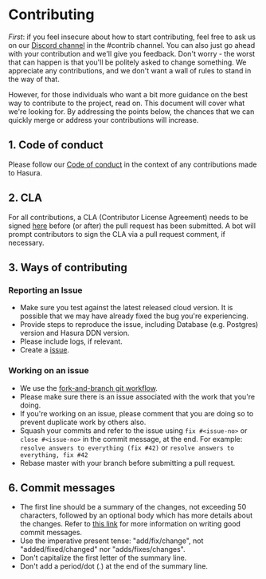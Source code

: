 # Contributing

_First_: if you feel insecure about how to start contributing, feel free to ask us on our
[Discord channel](https://discordapp.com/invite/hasura) in the #contrib channel. You can also just go ahead with your contribution and we'll give you feedback. Don't worry - the worst that can happen is that you'll be politely asked to change something. We appreciate any contributions, and we don't want a wall of rules to stand in the way of that.

However, for those individuals who want a bit more guidance on the best way to contribute to the project, read on. This document will cover what we're looking for. By addressing the points below, the chances that we can quickly merge or address your contributions will increase.

## 1. Code of conduct

Please follow our [Code of conduct](./code-of-conduct.md) in the context of any contributions made to Hasura.

## 2. CLA

For all contributions, a CLA (Contributor License Agreement) needs to be signed
[here](https://cla-assistant.io/hasura/ndc-duckdb) before (or after) the pull request has been submitted. A bot will prompt contributors to sign the CLA via a pull request comment, if necessary.

## 3. Ways of contributing

### Reporting an Issue

- Make sure you test against the latest released cloud version. It is possible that we may have already fixed the bug you're experiencing.
- Provide steps to reproduce the issue, including Database (e.g. Postgres) version and Hasura DDN version.
- Please include logs, if relevant.
- Create a [issue](https://github.com/hasura/ndc-duckdb/issues/new/choose).

### Working on an issue

- We use the [fork-and-branch git workflow](https://blog.scottlowe.org/2015/01/27/using-fork-branch-git-workflow/).
- Please make sure there is an issue associated with the work that you're doing.
- If you're working on an issue, please comment that you are doing so to prevent duplicate work by others also.
- Squash your commits and refer to the issue using `fix #<issue-no>` or `close #<issue-no>` in the commit message, at the end. For example: `resolve answers to everything (fix #42)` or `resolve answers to everything, fix #42`
- Rebase master with your branch before submitting a pull request.

## 6. Commit messages

- The first line should be a summary of the changes, not exceeding 50 characters, followed by an optional body which has more details about the changes. Refer to [this link](https://github.com/erlang/otp/wiki/writing-good-commit-messages) for more information on writing good commit messages.
- Use the imperative present tense: "add/fix/change", not "added/fixed/changed" nor "adds/fixes/changes".
- Don't capitalize the first letter of the summary line.
- Don't add a period/dot (.) at the end of the summary line.